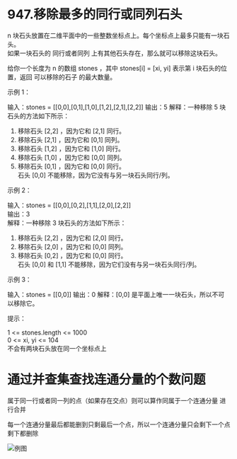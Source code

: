 # 947.移除最多的同行或同列石头  
n 块石头放置在二维平面中的一些整数坐标点上。每个坐标点上最多只能有一块石头。  
如果一块石头的 同行或者同列 上有其他石头存在，那么就可以移除这块石头。

给你一个长度为 n 的数组 stones ，其中 stones[i] = [xi, yi] 表示第 i 块石头的位置，返回 可以移除的石子 的最大数量。

示例 1：

输入：stones = [[0,0],[0,1],[1,0],[1,2],[2,1],[2,2]]
输出：5
解释：一种移除 5 块石头的方法如下所示：
1. 移除石头 [2,2] ，因为它和 [2,1] 同行。
2. 移除石头 [2,1] ，因为它和 [0,1] 同列。
3. 移除石头 [1,2] ，因为它和 [1,0] 同行。
4. 移除石头 [1,0] ，因为它和 [0,0] 同列。
5. 移除石头 [0,1] ，因为它和 [0,0] 同行。  
石头 [0,0] 不能移除，因为它没有与另一块石头同行/列。

示例 2：

输入：stones = [[0,0],[0,2],[1,1],[2,0],[2,2]]  
输出：3  
解释：一种移除 3 块石头的方法如下所示：
1. 移除石头 [2,2] ，因为它和 [2,0] 同行。
2. 移除石头 [2,0] ，因为它和 [0,0] 同列。
3. 移除石头 [0,2] ，因为它和 [0,0] 同行。  
石头 [0,0] 和 [1,1] 不能移除，因为它们没有与另一块石头同行/列。

示例 3：

输入：stones = [[0,0]]
输出：0
解释：[0,0] 是平面上唯一一块石头，所以不可以移除它。
 
提示：

1 <= stones.length <= 1000  
0 <= xi, yi <= 104  
不会有两块石头放在同一个坐标点上


# 通过并查集查找连通分量的个数问题
属于同一行或者同一列的点（如果存在交点）则可以算作同属于一个连通分量 进行合并

每一个连通分量最后都能删到只剩最后一个点，所以一个连通分量只会剩下一个点剩下都删除

![例图](https://raw.githubusercontent.com/GZK0329/gitpush/master/%E5%98%BB%E5%98%BB%E5%98%BB%E5%98%BB.png?token=AGNVLLOAW5WFCRXSNBBJAULAAFCZI)